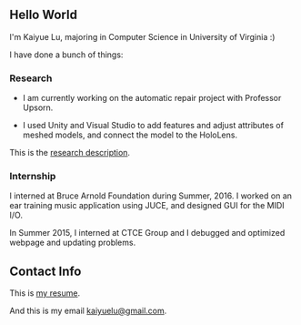 ## Hello World

I'm Kaiyue Lu, majoring in Computer Science in University of Virginia :)

I have done a bunch of things:

### Research

- I am currently working on the automatic repair project with Professor Upsorn.

- I used Unity and Visual Studio to add features and adjust attributes of meshed models, and connect the model to the HoloLens.

This is the [research description](https://secure.rutgers.edu/urs/projects/projectDetails.aspx?ID=3001).

### Internship

I interned at Bruce Arnold Foundation during Summer, 2016. I worked on an ear training music application using JUCE, and designed GUI for the MIDI I/O.

In Summer 2015, I interned at CTCE Group and I debugged and optimized webpage and updating problems.



## Contact Info

This is [my resume](KaiyueLu.resume-UPDATE.pdf).

And this is my email <kaiyuelu@gmail.com>.
